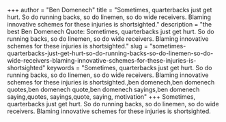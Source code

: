 +++
author = "Ben Domenech"
title = "Sometimes, quarterbacks just get hurt. So do running backs, so do linemen, so do wide receivers. Blaming innovative schemes for these injuries is shortsighted."
description = "the best Ben Domenech Quote: Sometimes, quarterbacks just get hurt. So do running backs, so do linemen, so do wide receivers. Blaming innovative schemes for these injuries is shortsighted."
slug = "sometimes-quarterbacks-just-get-hurt-so-do-running-backs-so-do-linemen-so-do-wide-receivers-blaming-innovative-schemes-for-these-injuries-is-shortsighted"
keywords = "Sometimes, quarterbacks just get hurt. So do running backs, so do linemen, so do wide receivers. Blaming innovative schemes for these injuries is shortsighted.,ben domenech,ben domenech quotes,ben domenech quote,ben domenech sayings,ben domenech saying,quotes, sayings,quote, saying, motivation"
+++
Sometimes, quarterbacks just get hurt. So do running backs, so do linemen, so do wide receivers. Blaming innovative schemes for these injuries is shortsighted.
